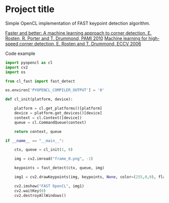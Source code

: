 # Project title

Simple OpenCL implementation of FAST keypoint detection algorithm.

   [Faster and better: A machine learning approach to corner detection, E. Rosten, R. Porter and T. Drummond, PAMI 2010](https://www.edwardrosten.com/work/rosten_2008_faster.pdf)
   [Machine learning for high-speed corner detection, E. Rosten and T. Drummond, ECCV 2006](https://www.edwardrosten.com/work/rosten_2006_machine.pdf)

Code example 

```python
import pyopencl as cl
import cv2
import os

from cl_fast import fast_detect

os.environ['PYOPENCL_COMPILER_OUTPUT'] = '0'

def cl_init(platform, device):

    platform = cl.get_platforms()[platform]
    device = platform.get_devices()[device]
    context = cl.Context([device])
    queue = cl.CommandQueue(context)

    return context, queue

if __name__ == "__main__":

    ctx, queue = cl_init(1, 0)

    img = cv2.imread("frame_0.png", -1)

    keypoints = fast_detect(ctx, queue, img)

    img1 = cv2.drawKeypoints(img, keypoints, None, color=(255,0,0), flags=0)

    cv2.imshow("FAST OpenCL", img1)
    cv2.waitKey(0)
    cv2.destroyAllWindows()
```